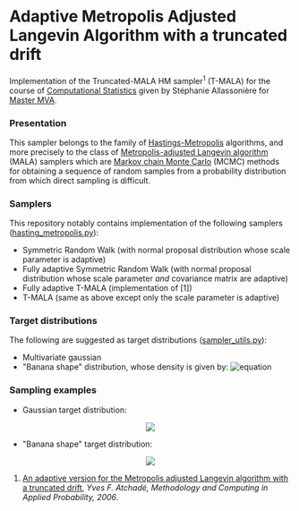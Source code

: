 # Adaptive Metropolis Adjusted Langevin Algorithm with a truncated drift
Implementation of the Truncated-MALA HM sampler<sup>1</sup> (T-MALA) for the course of [Computational Statistics](https://sites.google.com/site/stephanieallassonniere/enseignements/methodes-mcmc-et-applications) given by Stéphanie Allassonière for [Master MVA](https://www.master-mva.com).

### Presentation
This sampler belongs to the family of [Hastings-Metropolis](https://en.wikipedia.org/wiki/Metropolis–Hastings_algorithm) algorithms, and more precisely to the class of [Metropolis-adjusted Langevin algorithm](https://en.wikipedia.org/wiki/Metropolis-adjusted_Langevin_algorithm) (MALA) samplers which are [Markov chain Monte Carlo](https://en.wikipedia.org/wiki/Markov_chain_Monte_Carlo) (MCMC) methods for obtaining a sequence of random samples from a probability distribution from which direct sampling is difficult.

### Samplers
This repository notably contains implementation of the following samplers ([hasting_metropolis.py](./hasting_metropolis.py)):
- Symmetric Random Walk (with normal proposal distribution whose scale parameter is adaptive)
- Fully adaptive Symmetric Random Walk (with normal proposal distribution whose scale parameter _and_ covariance matrix are adaptive)
- Fully adaptive T-MALA (implementation of [1])
- T-MALA (same as above except only the scale parameter is adaptive)

### Target distributions
The following are suggested as target distributions ([sampler_utils.py](/utils/sampler_utils.py)):
- Multivariate gaussian
- "Banana shape" distribution, whose density is given by:
![equation](https://latex.codecogs.com/gif.latex?\pi(x)&space;&\propto&space;\text{exp}(x_1^2&space;/&space;200&space;-&space;0.5&space;(x_2&space;&plus;&space;B&space;x_1^2&space;-&space;100&space;B)^2-&space;0.5&space;(x_3^2&space;&plus;&space;\dots&space;&plus;&space;x_d^2))
)

### Sampling examples
- Gaussian target distribution:
<p align="center">
  <img src="animations/gaussian.gif">
</p>

- "Banana shape" target distribution:
<p align="center">
  <img src="animations/banana.gif">
</p>


1. [An adaptive version for the Metropolis adjusted Langevin algorithm with a truncated drift](http://dept.stat.lsa.umich.edu/~yvesa/atmala.pdf), _Yves F. Atchadé, Methodology and Computing in Applied Probability, 2006_.

